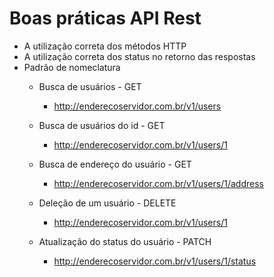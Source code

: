 # Boas práticas API Rest

* A utilização correta dos métodos HTTP
* A utilização correta dos status no retorno das respostas
* Padrão de nomeclatura
    - Busca de usuários - GET
        - http://enderecoservidor.com.br/v1/users

    - Busca de usuários do id - GET
         - http://enderecoservidor.com.br/v1/users/1

    - Busca de endereço do usuário - GET
         -  http://enderecoservidor.com.br/v1/users/1/address

    - Deleção de um usuário - DELETE
         - http://enderecoservidor.com.br/v1/users/1
    
    - Atualização do status do usuário - PATCH
         - http://enderecoservidor.com.br/v1/users/1/status
